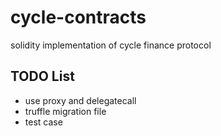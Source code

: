# cycle-contracts

solidity implementation of cycle finance protocol

## TODO List

- use proxy and delegatecall
- truffle migration file
- test case